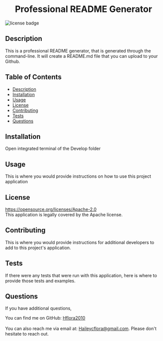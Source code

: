 
<h1 align="center">Professional README Generator</h1>
  
![license badge](https://img.shields.io/badge/license-Apache-orange)

## Description
   This is a professional README generator, that is generated through the command-line. It will create a README.md file that you can upload to your Github.
## Table of Contents
- [Description](#description)
- [Installation](#installation)
- [Usage](#usage)
- [License](#license)
- [Contributing](#contributing)
- [Tests](#tests)
- [Questions](#questions)
## Installation
   Open integrated terminal of the Develop folder
## Usage
   This is where you would provide instructions on how to use this project application
## License 
   https://opensource.org/licenses/Apache-2.0
<br />
This application is legally covered by the Apache license. 
<br />
## Contributing
   This is where you would provide instructions for additional developers to add to this project's application.
## Tests
   If there were any tests that were run with this application, here is where to provide those tests and examples.
## Questions
   If you have additional questions,

   You can find me on GitHub: [Hflora2010](https://github.com/Hflora2010)<br />
<br />
   You can also reach me via email at: Haileycflora@gmail.com.
   Please don't hesitate to reach out.
    